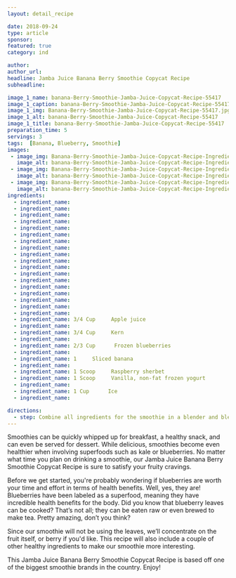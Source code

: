 ```yaml
---
layout: detail_recipe

date: 2018-09-24
type: article
sponsor:
featured: true
category: ind

author:  
author_url:
headline: Jamba Juice Banana Berry Smoothie Copycat Recipe
subheadline: 

image_1_name: banana-Berry-Smoothie-Jamba-Juice-Copycat-Recipe-55417
image_1_caption: banana-Berry-Smoothie-Jamba-Juice-Copycat-Recipe-55417
image_1_img: Banana-Berry-Smoothie-Jamba-Juice-Copycat-Recipe-55417.jpg
image_1_alt: banana-Berry-Smoothie-Jamba-Juice-Copycat-Recipe-55417
image_1_title: banana-Berry-Smoothie-Jamba-Juice-Copycat-Recipe-55417
preparation_time: 5
servings: 3
tags:  [Banana, Blueberry, Smoothie]
images: 
 - image_img: Banana-Berry-Smoothie-Jamba-Juice-Copycat-Recipe-Ingredients-Banana-76529.jpg
   image_alt: banana-Berry-Smoothie-Jamba-Juice-Copycat-Recipe-Ingredients-Banana-76529
 - image_img: Banana-Berry-Smoothie-Jamba-Juice-Copycat-Recipe-Ingredients-Vanilla-Yogurt-58237.jpg
   image_alt: banana-Berry-Smoothie-Jamba-Juice-Copycat-Recipe-Ingredients-Vanilla-Yogurt-58237
 - image_img: Banana-Berry-Smoothie-Jamba-Juice-Copycat-Recipe-Ingredients-Frozen-Blueberries-59449.jpg
   image_alt: banana-Berry-Smoothie-Jamba-Juice-Copycat-Recipe-Ingredients-Frozen-Blueberries-59449
ingredients:
  - ingredient_name:      
  - ingredient_name:      
  - ingredient_name:      
  - ingredient_name:      
  - ingredient_name:      
  - ingredient_name:      
  - ingredient_name:      
  - ingredient_name:      
  - ingredient_name:      
  - ingredient_name:      
  - ingredient_name:      
  - ingredient_name:      
  - ingredient_name:      
  - ingredient_name:      
  - ingredient_name:      
  - ingredient_name:      
  - ingredient_name:      
  - ingredient_name:      
  - ingredient_name: 3/4 Cup     Apple juice
  - ingredient_name:      
  - ingredient_name: 3/4 Cup     Kern
  - ingredient_name:      
  - ingredient_name: 2/3 Cup      Frozen blueberries
  - ingredient_name:      
  - ingredient_name: 1     Sliced banana
  - ingredient_name:      
  - ingredient_name: 1 Scoop     Raspberry sherbet
  - ingredient_name: 1 Scoop     Vanilla, non-fat frozen yogurt
  - ingredient_name:      
  - ingredient_name: 1 Cup      Ice
  - ingredient_name:      

directions:
  - step: Combine all ingredients for the smoothie in a blender and blend on high speed until all the ice is crushed and the drink is smooth.
---
```


Smoothies can be quickly whipped up for breakfast, a healthy snack, and can even be served for dessert. While delicious, smoothies become even healthier when involving superfoods such as kale or blueberries. No matter what time you plan on drinking a smoothie, our Jamba Juice Banana Berry Smoothie Copycat Recipe is sure to satisfy your fruity cravings.

<!--more-->Before we get started, you're probably wondering if blueberries are worth your time and effort in terms of health benefits. Well, yes, they are! Blueberries have been labeled as a superfood, meaning they have incredible health benefits for the body. Did you know that blueberry leaves can be cooked? That&rsquo;s not all; they can be eaten raw or even brewed to make tea. Pretty amazing, don&rsquo;t you think?

Since our smoothie will not be using the leaves, we&rsquo;ll concentrate on the fruit itself, or berry if you'd like. This recipe will also include a couple of other healthy ingredients to make our smoothie more interesting.

This Jamba Juice Banana Berry Smoothie Copycat Recipe is based off one of the biggest smoothie brands in the country. Enjoy!